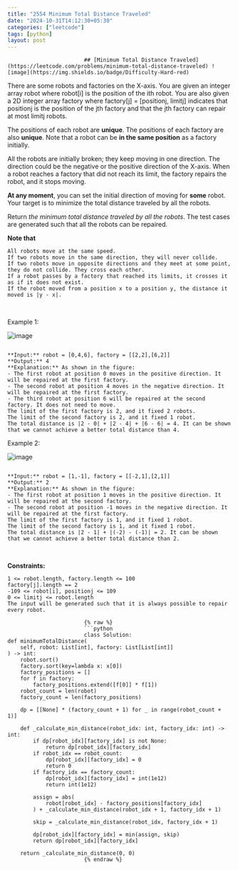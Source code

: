 ```yaml
---
title: "2554 Minimum Total Distance Traveled"
date: "2024-10-31T14:12:30+05:30"
categories: ["leetcode"]
tags: [python]
layout: post
---
```



                            ## [Minimum Total Distance Traveled](https://leetcode.com/problems/minimum-total-distance-traveled) ![image](https://img.shields.io/badge/Difficulty-Hard-red)

There are some robots and factories on the X-axis. You are given an integer array robot where robot[i] is the position of the ith robot. You are also given a 2D integer array factory where factory[j] = [positionj, limitj] indicates that positionj is the position of the jth factory and that the jth factory can repair at most limitj robots.

The positions of each robot are **unique**. The positions of each factory are also **unique**. Note that a robot can be **in the same position** as a factory initially.

All the robots are initially broken; they keep moving in one direction. The direction could be the negative or the positive direction of the X-axis. When a robot reaches a factory that did not reach its limit, the factory repairs the robot, and it stops moving.

**At any moment**, you can set the initial direction of moving for **some** robot. Your target is to minimize the total distance traveled by all the robots.

Return *the minimum total distance traveled by all the robots*. The test cases are generated such that all the robots can be repaired.

**Note that**

	All robots move at the same speed.
	If two robots move in the same direction, they will never collide.
	If two robots move in opposite directions and they meet at some point, they do not collide. They cross each other.
	If a robot passes by a factory that reached its limits, it crosses it as if it does not exist.
	If the robot moved from a position x to a position y, the distance it moved is |y - x|.

 

Example 1:

![image](https://assets.leetcode.com/uploads/2022/09/15/example1.jpg)
```

**Input:** robot = [0,4,6], factory = [[2,2],[6,2]]
**Output:** 4
**Explanation:** As shown in the figure:
- The first robot at position 0 moves in the positive direction. It will be repaired at the first factory.
- The second robot at position 4 moves in the negative direction. It will be repaired at the first factory.
- The third robot at position 6 will be repaired at the second factory. It does not need to move.
The limit of the first factory is 2, and it fixed 2 robots.
The limit of the second factory is 2, and it fixed 1 robot.
The total distance is |2 - 0| + |2 - 4| + |6 - 6| = 4. It can be shown that we cannot achieve a better total distance than 4.

```

Example 2:

![image](https://assets.leetcode.com/uploads/2022/09/15/example-2.jpg)
```

**Input:** robot = [1,-1], factory = [[-2,1],[2,1]]
**Output:** 2
**Explanation:** As shown in the figure:
- The first robot at position 1 moves in the positive direction. It will be repaired at the second factory.
- The second robot at position -1 moves in the negative direction. It will be repaired at the first factory.
The limit of the first factory is 1, and it fixed 1 robot.
The limit of the second factory is 1, and it fixed 1 robot.
The total distance is |2 - 1| + |(-2) - (-1)| = 2. It can be shown that we cannot achieve a better total distance than 2.

```

 

**Constraints:**

	1 <= robot.length, factory.length <= 100
	factory[j].length == 2
	-109 <= robot[i], positionj <= 109
	0 <= limitj <= robot.length
	The input will be generated such that it is always possible to repair every robot.

                            {% raw %}
                            ```python
                            class Solution:
    def minimumTotalDistance(
        self, robot: List[int], factory: List[List[int]]
    ) -> int:
        robot.sort()
        factory.sort(key=lambda x: x[0])
        factory_positions = []
        for f in factory:
            factory_positions.extend([f[0]] * f[1])
        robot_count = len(robot)
        factory_count = len(factory_positions)

        dp = [[None] * (factory_count + 1) for _ in range(robot_count + 1)]

        def _calculate_min_distance(robot_idx: int, factory_idx: int) -> int:
            if dp[robot_idx][factory_idx] is not None:
                return dp[robot_idx][factory_idx]
            if robot_idx == robot_count:
                dp[robot_idx][factory_idx] = 0
                return 0
            if factory_idx == factory_count:
                dp[robot_idx][factory_idx] = int(1e12)
                return int(1e12)

            assign = abs(
                robot[robot_idx] - factory_positions[factory_idx]
            ) + _calculate_min_distance(robot_idx + 1, factory_idx + 1)

            skip = _calculate_min_distance(robot_idx, factory_idx + 1)

            dp[robot_idx][factory_idx] = min(assign, skip)
            return dp[robot_idx][factory_idx]

        return _calculate_min_distance(0, 0)
                            {% endraw %}
                            